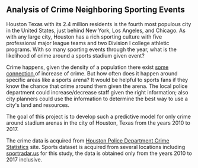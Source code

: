 ## Analysis of Crime Neighboring Sporting Events
Houston Texas with its 2.4 million residents is the fourth most populous city in the United States, just behind New York, Los Angeles, and Chicago.  As with any large city,  Houston has a rich sporting culture with five professional major league teams and two Division I college athletic programs.  With so many sporting events through the year, what is the likelihood of crime around a sports stadium given event?

Crime happens, given the density of a population there exist [some connection ](https://onlinelibrary.wiley.com/doi/pdf/10.1111/j.1745-9125.1979.tb01285.x)of increase of crime.
But how often does it happen around specific areas like a sports arena?
It would be helpful to sports fans if they know the chance that crime around them given the arena.
The local police department could increase/decrease staff given the right information; also city planners could use the information to determine the best way to use a city's land and resources.

The goal of this project is to develop such a predictive model for only crime around stadium arenas in the city of Houston, Texas from the years 2010 to 2017.

The crime data is acquired from [Houston Police Department Crime Statistics](http://www.houstontx.gov/police/cs/crime-stats-archives.htm) site.
Sports dataset is acquired from several locations including [sportradar.us](https://developer.sportradar.com/)
for this study, the data is obtained only from the years 2010 to 2017 inclusive.
